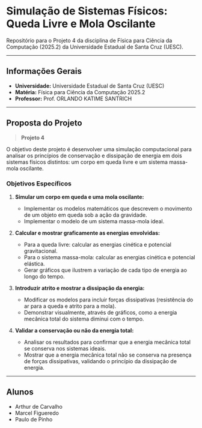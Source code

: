 # Simulação de Sistemas Físicos: Queda Livre e Mola Oscilante

Repositório para o Projeto 4 da disciplina de Física para Ciência da Computação (2025.2) da Universidade Estadual de Santa Cruz (UESC).

---

## Informações Gerais

* **Universidade:** Universidade Estadual de Santa Cruz (UESC)
* **Matéria:** Física para Ciência da Computação 2025.2
* **Professor:** Prof. ORLANDO KATIME SANTRICH

---

## Proposta do Projeto

> **Projeto 4**

O objetivo deste projeto é desenvolver uma simulação computacional para analisar os princípios de conservação e dissipação de energia em dois sistemas físicos distintos: um corpo em queda livre e um sistema massa-mola oscilante.

### Objetivos Específicos

1.  **Simular um corpo em queda e uma mola oscilante:**
    * Implementar os modelos matemáticos que descrevem o movimento de um objeto em queda sob a ação da gravidade.
    * Implementar o modelo de um sistema massa-mola ideal.

2.  **Calcular e mostrar graficamente as energias envolvidas:**
    * Para a queda livre: calcular as energias cinética e potencial gravitacional.
    * Para o sistema massa-mola: calcular as energias cinética e potencial elástica.
    * Gerar gráficos que ilustrem a variação de cada tipo de energia ao longo do tempo.

3.  **Introduzir atrito e mostrar a dissipação da energia:**
    * Modificar os modelos para incluir forças dissipativas (resistência do ar para a queda e atrito para a mola).
    * Demonstrar visualmente, através de gráficos, como a energia mecânica total do sistema diminui com o tempo.

4.  **Validar a conservação ou não da energia total:**
    * Analisar os resultados para confirmar que a energia mecânica total se conserva nos sistemas ideais.
    * Mostrar que a energia mecânica total não se conserva na presença de forças dissipativas, validando o princípio da dissipação de energia.

---

## Alunos

* Arthur de Carvalho
* Marcel Figueredo
* Paulo de Pinho

